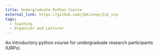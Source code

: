 ```yaml
---
title: Undergraduate Python Course
external_link: https://github.com/jbkinney/22e_urp
tags:
  - Teaching
  - Organizer and Lecturer
---
```

An introductory python course for undergraduate research participants (URPs).

